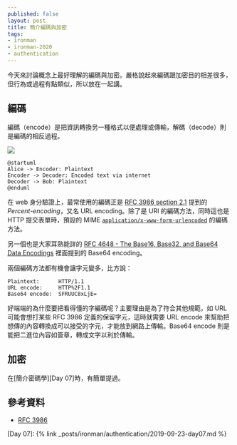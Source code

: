 ```yaml
---
published: false
layout: post
title: 簡介編碼與加密
tags:
- ironman
- ironman-2020
- authentication
---
```


今天來討論概念上最好理解的編碼與加密。嚴格說起來編碼跟加密目的相差很多，但行為或過程有點類似，所以放在一起講。

## 編碼

編碼（encode）是把資訊轉換另一種格式以便處理或傳輸，解碼（decode）則是編碼的相反過程。

![](http://www.plantuml.com/plantuml/png/SoWkIImgAStDuNBCoKnELT2rKt3DIyvFIIsoKWZ8ISpCAqcjAE622e5aNLAXiX2n50MG0eMop4G5aDgYlDGIBfTKk6gd_2HaSnnIyrA0TW40)

```
@startuml
Alice -> Encoder: Plaintext
Encoder -> Decoder: Encoded text via internet
Decoder -> Bob: Plaintext
@enduml
```

在 web 身分驗證上，最常使用的編碼正是 [RFC 3986 section 2.1](https://tools.ietf.org/html/rfc3986#section-2.1) 提到的 *Percent-encoding*，又名 URL encoding。除了是 URI 的編碼方法，同時這也是 HTTP 提交表單時，預設的 MIME [`application/x-www-form-urlencoded`](https://www.iana.org/assignments/media-types/application/x-www-form-urlencoded) 的編碼方法。

另一個也是大家耳熟能詳的 [RFC 4648 - The Base16, Base32, and Base64 Data Encodings][RFC 4648] 裡面提到的 Base64 encoding。

兩個編碼方法都有機會讓字元變多，比方說：

```
Plaintext:      HTTP/1.1
URL encode:     HTTP%2F1.1
Base64 encode:  SFRUUC8xLjE=
```

好端端的為什麼要把看得懂的字編碼呢？主要理由是為了符合其他規範，如 URL 可能會想打某些 RFC 3986 定義的保留字元，這時就需要 URL encode 來幫助把想傳的內容轉換成可以接受的字元，才能放到網路上傳輸。Base64 encode 則是能把二進位內容如簽章，轉成文字以利於傳輸。

## 加密

在[簡介密碼學][Day 07]時，有簡單提過。

## 參考資料

* [RFC 3986](https://tools.ietf.org/html/rfc3986)

[RFC 4648]: https://tools.ietf.org/html/rfc4648

[Day 07]: {% link _posts/ironman/authentication/2019-09-23-day07.md %}
